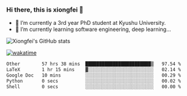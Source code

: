 ### Hi there, this is xiongfei 👋


- 🔭 I’m currently a 3rd year PhD student at Kyushu University.
- 🌱 I’m currently learning software engineering, deep learning...

<!--
**X1on9f31/X1on9f31** is a ✨ _special_ ✨ repository because its `README.md` (this file) appears on your GitHub profile.
Here are some ideas to get you started:
-->

![Xiongfei's GitHub stats](https://github-readme-stats.vercel.app/api?username=X1on9f31)


[![wakatime](https://wakatime.com/badge/user/9e8d5516-d162-43e7-9563-87295d455a71.svg)](https://wakatime.com/@9e8d5516-d162-43e7-9563-87295d455a71)

<!--START_SECTION:waka-->

```txt
Other        57 hrs 38 mins  ████████████████████████▒   97.54 %
LaTeX        1 hr 15 mins    ▓░░░░░░░░░░░░░░░░░░░░░░░░   02.14 %
Google Doc   10 mins         ░░░░░░░░░░░░░░░░░░░░░░░░░   00.29 %
Python       0 secs          ░░░░░░░░░░░░░░░░░░░░░░░░░   00.02 %
Shell        0 secs          ░░░░░░░░░░░░░░░░░░░░░░░░░   00.00 %
```

<!--END_SECTION:waka-->

